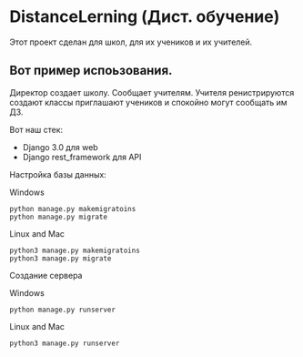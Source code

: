 # DistanceLerning (Дист. обучение)
Этот проект сделан для школ, для их учеников и их учителей.

## Вот пример испоьзования.
Директор создает школу. Сообщает учителям. Учителя ренистрируются создают классы приглашают учеников и спокойно могут сообщать им ДЗ.

Вот наш стек:
* Django 3.0 для web
* Django rest_framework для API


Настройка базы данных:

Windows
```
python manage.py makemigratoins
python manage.py migrate
```
Linux and Mac
```
python3 manage.py makemigratoins
python3 manage.py migrate
```

Создание сервера

Windows
```
python manage.py runserver
```
Linux and Mac
```
python3 manage.py runserver
```
